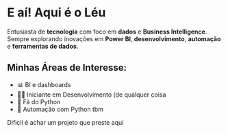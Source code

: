 # E aí! Aqui é o Léu 

Entusiasta de **tecnologia** com foco em **dados** e **Business Intelligence**. Sempre explorando inovações em **Power BI**, **desenvolvimento**, **automação** e **ferramentas de dados**.

## Minhas Áreas de Interesse:
- 📊 BI e dashboards
- 👨‍💻 Iniciante em Desenvolvimento (de qualquer coisa
- 🤖 Fã do Python
- 🚀 Automação com Python tbm

Dificil é achar um projeto que preste aqui
